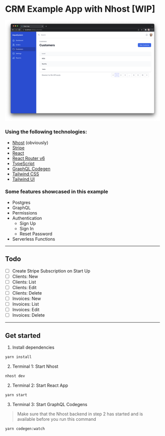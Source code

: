# CRM Example App with Nhost [WIP]

![Customers](assets/customers.png)

### Using the following technologies:

- [Nhost](https://nhost.io) (obviously)
- [Stripe](https://stripe.com)
- [React](https://reactjs.org/)
- [React Router v6](https://reactrouter.com/docs/en/v6)
- [TypeScript](https://www.typescriptlang.org/)
- [GraphQL Codegen](https://www.graphql-code-generator.com/)
- [Tailwind CSS](https://tailwindcss.com/)
- [Tailwind UI](https://tailwindui.com/)

### Some features showcased in this example

- Postgres
- GraphQL
- Permissions
- Authentication
  - Sign Up
  - Sign In
  - Reset Password
- Serverless Functions

---

## Todo

- [ ] Create Stripe Subscription on Start Up
- [ ] Clients: New
- [ ] Clients: List
- [ ] Clients: Edit
- [ ] Clients: Delete
- [ ] Invoices: New
- [ ] Invoices: List
- [ ] Invoices: Edit
- [ ] Invoices: Delete

---

## Get started

1. Install dependencies

```bash
yarn install
```

2. Terminal 1: Start Nhost

```bash
nhost dev
```

2. Terminal 2: Start React App

```bash
yarn start
```

3. Terminal 3: Start GraphQL Codegens

> Make sure that the Nhost backend in step 2 has started and is available before you run this command

```bash
yarn codegen:watch
```

